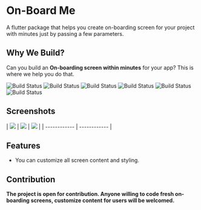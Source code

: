 # On-Board Me
A flutter package that helps you create on-boarding screen for your project with minutes just by passing a few parameters.

## Why We Build?
Can you build an **On-boarding screen within minutes** for your app? This is where we help you do that.


![Build Status](https://img.shields.io/badge/Build-Passing-blue) ![Build Status](https://img.shields.io/badge/Release-V1.0-green)  ![Build Status](https://img.shields.io/badge/license-MIT-red)  ![Build Status](https://img.shields.io/badge/Support-Open-Yellow)  ![Build Status](https://img.shields.io/badge/Platform-Flutter-orange)  ![Build Status](https://img.shields.io/badge/Language-Dart-yellowgreen)

## Screenshots


| ![](https://raw.githubusercontent.com/imsks/On-Board-Me/master/screenshots/on-board-me-1.jpeg)  | ![](https://raw.githubusercontent.com/imsks/On-Board-Me/master/screenshots/on-board-me-2.jpeg)  | ![](https://raw.githubusercontent.com/imsks/On-Board-Me/master/screenshots/on-board-me-3.jpeg)  |
| ------------ | ------------ |

## Features
- You can customize all screen content and styling.

## Contribution
**The project is open for contribution. Anyone willing to code fresh on-boarding screens, customize content for users will be welcomed.**